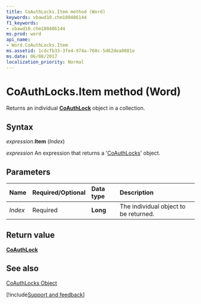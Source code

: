 ```yaml
---
title: CoAuthLocks.Item method (Word)
keywords: vbawd10.chm180486144
f1_keywords:
- vbawd10.chm180486144
ms.prod: word
api_name:
- Word.CoAuthLocks.Item
ms.assetid: 1cdcfb33-3fe4-974a-760c-5d62dea0081e
ms.date: 06/08/2017
localization_priority: Normal
---
```



# CoAuthLocks.Item method (Word)

Returns an individual  **[CoAuthLock](Word.CoAuthLock.md)** object in a collection.


## Syntax

_expression_.**Item** (_Index_)

 _expression_ An expression that returns a '[CoAuthLocks](Word.CoAuthLocks.md)' object.


## Parameters



|Name|Required/Optional|Data type|Description|
|:-----|:-----|:-----|:-----|
| _Index_|Required| **Long**|The individual object to be returned.|

## Return value

 **[CoAuthLock](Word.CoAuthLock.md)**


## See also


[CoAuthLocks Object](Word.CoAuthLocks.md)

[!include[Support and feedback](~/includes/feedback-boilerplate.md)]